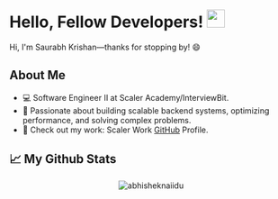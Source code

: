 # Hello, Fellow Developers! <img src="https://github.com/blackcater/blackcater/raw/main/images/Hi.gif" height="32" />

Hi, I'm Saurabh Krishan—thanks for stopping by! 😄

## About Me
- 💻 Software Engineer II at Scaler Academy/InterviewBit.<br>
- 🚀 Passionate about building scalable backend systems, optimizing performance, and solving complex problems.<br>
- 🔭 Check out my work: Scaler Work [GitHub](https://github.com/saurabh-krishan) Profile.

## 📈 My Github Stats

<p align="center"> <img src="https://github-readme-stats.vercel.app/api?username=skrishan07&show_icons=true&theme=gotham" alt="abhisheknaiidu" />

<!--
**skrishan07/skrishan07** is a ✨ _special_ ✨ repository because its `README.md` (this file) appears on your GitHub profile.

Here are some ideas to get you started:

- 🔭 I’m currently working on ...
- 🌱 I’m currently learning ...
- 👯 I’m looking to collaborate on ...
- 🤔 I’m looking for help with ...
- 💬 Ask me about ...
- 📫 How to reach me: ...
- 😄 Pronouns: ...
- ⚡ Fun fact: ...
-->
